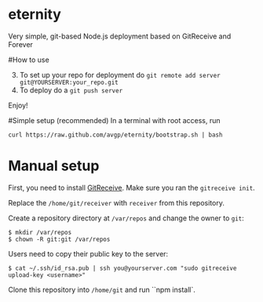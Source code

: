 eternity
========

Very simple, git-based Node.js deployment based on GitReceive and Forever

#How to use

3. To set up your repo for deployment do ``git remote add server git@YOURSERVER:your_repo.git``
4. To deploy do a ``git push server``

Enjoy!

#Simple setup (recommended)
In a terminal with root access, run
```
curl https://raw.github.com/avgp/eternity/bootstrap.sh | bash
```

# Manual setup
First, you need to install [GitReceive](https://github.com/progrium/gitreceive).
Make sure you ran the ``gitreceive init``.

Replace the ``/home/git/receiver`` with ``receiver`` from this repository.

Create a repository directory at ``/var/repos`` and change the owner to ``git``:
```
$ mkdir /var/repos
$ chown -R git:git /var/repos
```

Users need to copy their public key to the server:
```
$ cat ~/.ssh/id_rsa.pub | ssh you@yourserver.com "sudo gitreceive upload-key <username>"
```

Clone this repository into ``/home/git`` and run ``npm install`.
